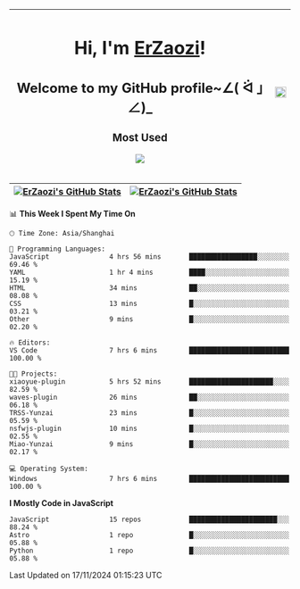 |<h1>Hi, I'm <a href="https://github.com/erzaozi">ErZaozi</a>! </h1><h2>Welcome to my GitHub profile~∠( ᐛ 」∠)_</h2><p><h3>Most Used</h3><img src="https://skillicons.dev/icons?i=github,vscode,visualstudio,ubuntu,postman,pycharm,webstorm,git,docker"></p>|<img decoding="async" align=center src="https://cdn.jsdelivr.net/gh/erzaozi/erzaozi/image.gif" width="100%">|
| ----- | ----- |

| <a href="https://github.com/erzaozi"><img align="center" src="https://github-readme-stats.vercel.app/api/top-langs/?username=erzaozi&title_color=44cef6&text_color=4b5cc4&icon_color=2bbc8a&bg_color=white&langs_count=4&hide_border=true" alt="ErZaozi's GitHub Stats" /></a> | <a href="https://github.com/erzaozi"><img align="center" src="https://github-readme-stats.vercel.app/api?username=erzaozi&show_icons=true&line_height=27&count_private=true&title_color=44cef6&text_color=4b5cc4&icon_color=2bbc8a&bg_color=white&hide_border=true" alt="ErZaozi's GitHub Stats" /></a> |
| ----- | ----- |
<!--START_SECTION:waka-->
📊 **This Week I Spent My Time On** 

```text
🕑︎ Time Zone: Asia/Shanghai

💬 Programming Languages: 
JavaScript               4 hrs 56 mins       █████████████████░░░░░░░░   69.46 % 
YAML                     1 hr 4 mins         ████░░░░░░░░░░░░░░░░░░░░░   15.19 % 
HTML                     34 mins             ██░░░░░░░░░░░░░░░░░░░░░░░   08.08 % 
CSS                      13 mins             █░░░░░░░░░░░░░░░░░░░░░░░░   03.21 % 
Other                    9 mins              █░░░░░░░░░░░░░░░░░░░░░░░░   02.20 % 

🔥 Editors: 
VS Code                  7 hrs 6 mins        █████████████████████████   100.00 % 

🐱‍💻 Projects: 
xiaoyue-plugin           5 hrs 52 mins       █████████████████████░░░░   82.59 % 
waves-plugin             26 mins             ██░░░░░░░░░░░░░░░░░░░░░░░   06.18 % 
TRSS-Yunzai              23 mins             █░░░░░░░░░░░░░░░░░░░░░░░░   05.59 % 
nsfwjs-plugin            10 mins             █░░░░░░░░░░░░░░░░░░░░░░░░   02.55 % 
Miao-Yunzai              9 mins              █░░░░░░░░░░░░░░░░░░░░░░░░   02.17 % 

💻 Operating System: 
Windows                  7 hrs 6 mins        █████████████████████████   100.00 % 
```

**I Mostly Code in JavaScript** 

```text
JavaScript               15 repos            ██████████████████████░░░   88.24 % 
Astro                    1 repo              █░░░░░░░░░░░░░░░░░░░░░░░░   05.88 % 
Python                   1 repo              █░░░░░░░░░░░░░░░░░░░░░░░░   05.88 % 
```




 Last Updated on 17/11/2024 01:15:23 UTC
<!--END_SECTION:waka-->
